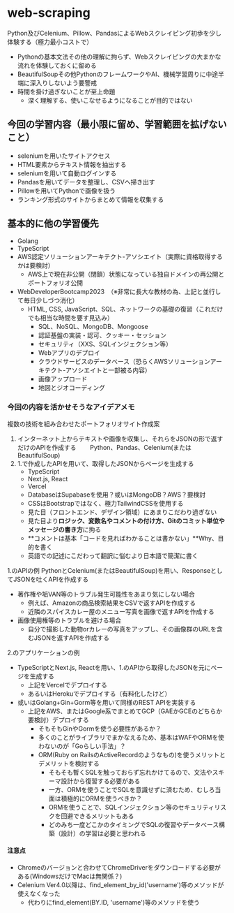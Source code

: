 # web-scraping

Python及びCelenium、Pillow、PandasによるWebスクレイピング初歩を少し体験する（極力最小コストで）

- Pythonの基本文法その他の理解に拘らず、Webスクレイピングの大まかな流れを体験しておくに留める
- BeautifulSoupその他PythonのフレームワークやAI、機械学習周りに中途半端に深入りしないよう要警戒
- 時間を掛け過ぎないことが至上命題
  - 深く理解する、使いこなせるようになることが目的ではない

## 今回の学習内容（最小限に留め、学習範囲を拡げないこと）

- seleniumを用いたサイトアクセス
- HTML要素からテキスト情報を抽出する
- seleniumを用いて自動ログインする
- Pandasを用いてデータを整理し、CSVへ掃き出す
- Pillowを用いてPythonで画像を扱う
- ランキング形式のサイトからまとめて情報を収集する

## 基本的に他の学習優先

- Golang
- TypeScript
- AWS認定ソリューションアーキテクト-アソシエイト（実際に資格取得するかは要検討）
  - AWS上で現在非公開（閉鎖）状態になっている独自ドメインの再公開とポートフォリオ公開
- WebDeveloperBootcamp2023　（※非常に長大な教材の為、上記と並行して毎日少しづつ消化）
  - HTML, CSS, JavaScript、SQL、ネットワークの基礎の復習（これだけでも相当な時間を要す見込み）
    - SQL、NoSQL、MongoDB、Mongoose
    - 認証基盤の実装・認可、クッキー・セッション
    - セキュリティ（XXS、SQLインジェクション等）
    - Webアプリのデプロイ
    - クラウドサービスのデータベース（恐らくAWSソリューションアーキテクト-アソシエイトと一部被る内容）
    - 画像アップロード
    - 地図とジオコーディング

### 今回の内容を活かせそうなアイデアメモ

複数の技術を組み合わせたポートフォリオサイト作成案

1. インターネット上からテキストや画像を収集し、それらをJSONの形で返すだけのAPIを作成する
　　Python、Pandas、Celenium(またはBeautifulSoup)
2. 1.で作成したAPIを用いて、取得したJSONからページを生成する
   - TypeScript
   - Next.js, React
   - Vercel
   - DatabaseはSupabaseを使用？或いはMongoDB？AWS？要検討
   - CSSはBootstrapではなく、極力TailwindCSSを使用する
   - 見た目（フロントエンド、デザイン領域）にあまりこだわり過ぎない
   - 見た目より**ロジック、変数名やコメントの付け方、Gitのコミット単位やメッセージの書き方**に拘る
   - **コメントは基本「コードを見ればわかることは書かない」**Why、目的を書く
   - 英語での記述にこだわって翻訳に悩むより日本語で簡潔に書く

1.のAPIの例
PythonとCelenium(またはBeautifulSoup)を用い、ResponseとしてJSONを吐くAPIを作成する

- 著作権や垢VAN等のトラブル発生可能性をあまり気にしない場合
  - 例えば、Amazonの商品検索結果をCSVで返すAPIを作成する
  - 近隣のスパイスカレー屋のメニュー写真を画像で返すAPIを作成する
- 画像使用権等のトラブルを避ける場合
  - 自分で撮影した動物orカレーの写真をアップし、その画像群のURLを含むJSONを返すAPIを作成する

2.のアプリケーションの例

- TypeScriptとNext.js, Reactを用い、1.のAPIから取得したJSONを元にページを生成する
  - 上記をVercelでデプロイする
  - あるいはHerokuでデプロイする（有料化したけど）
- 或いはGolang+Gin+Gorm等を用いて同様のREST APIを実装する
  - 上記をAWS、またはGoogle系でまとめてGCP（GAEかGCEのどちらか要検討）デプロイする
    - そもそもGinやGormを使う必要性があるか？
    - 多くのことがライブラリでまかなえるため、基本はWAFやORMを使わないのが「Goらしい手法」？
    - ORM(Ruby on RailsのActiveRecordのようなもの)を使うメリットとデメリットを検討する
      - そもそも暫くSQLを触っておらず忘れかけてるので、文法やスキーマ設計から復習する必要がある
      - 一方、ORMを使うことでSQLを意識せずに済むため、むしろ当面は積極的にORMを使うべきか？
      - ORMを使うことで、SQLインジェクション等のセキュリティリスクを回避できるメリットもある
      - どのみち一度どこかのタイミングでSQLの復習やデータベース構築（設計）の学習は必要と思われる

#### 注意点

- Chromeのバージョンと合わせてChromeDriverをダウンロードする必要がある(WindowsだけでMacは無関係？)
- Celenium Ver4.0以降は、find_element_by_id('username')等のメソッドが使えなくなった
  - 代わりにfind_element(BY.ID, 'username')等のメソッドを使う
